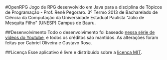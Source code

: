 #OpenRPG
Jogo de RPG desenvolvido em Java para a disciplina de Tópicos de Programação - Prof. Renê Pegoraro. 3º Termo 2013 de Bacharelado de Ciência da Computação da Universidade Estadual Paulista "Júlio de Mesquita Filho" (UNESP) Campus de Bauru.

##Desenvolvimento
Todo o desenvolvimento foi baseado [nessa série de vídeos do Youtube](https://www.youtube.com/playlist?list=PL8CAB66181A502179), e todos os créditos são mantidos. As alterações foram feitas por Gabriel Oliveira e Gustavo Rosa.

##Licença
Esse aplicativo é livre e distribuído sobre a [licença MIT](LICENSE.md).